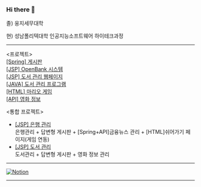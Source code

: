 ### Hi there 👋

졸) 웅지세무대학

현) 성남폴리텍대학 인공지능소프트웨어 하이테크과정

<hr>

<프로젝트> <br>
<a href="https://github.com/juyub/JooBoard">[Spring] 게시판</a> <br>
<a href="https://github.com/juyub/JooBank">[JSP] OpenBank 시스템</a> <br>
<a href="https://github.com/juyub/JooLib">[JSP] 도서 관리 웹페이지</a> <br>
<a href="https://github.com/juyub/BookM_TTT">[JAVA] 도서 관리 프로그램</a> <br>
<a href="https://github.com/juyub/web-basic">[HTML] 마리오 게임</a> <br>
<a href="https://github.com/juyub/movieInfo">[API] 영화 정보</a>

<통합 프로젝트> <br>
- <a href="https://github.com/juyub/tp-JooBank">[JSP] 은행 관리</a> <br>
 은행관리 + 답변형 게시판 + [Spring+API]금융뉴스 관리 + [HTML]쉬어가기 페이지(게임 연동) <br>
- <a href="https://github.com/juyub/tp-JooLibT">[JSP] 도서 관리</a> <br>
 도서관리 + 답변형 게시판 + 영화 정보 관리 <br>
<hr>

<a href="https://helpful-budget-5ec.notion.site/6281a7bdbc704edfb1dfb05dd78ddb2c" target="blank">![Notion](https://img.shields.io/badge/Notion-%23000000.svg?style=for-the-badge&logo=notion&logoColor=white)</a>

<hr>



<!--
<a href="https://juyub.github.io/web-basic/Mario/mario.html" target="blank">마리오게임</a>

<!--
**juyub/juyub** is a ✨ _special_ ✨ repository because its `README.md` (this file) appears on your GitHub profile.

Here are some ideas to get you started:

- 🔭 I’m currently working on ...
- 🌱 I’m currently learning ...
- 👯 I’m looking to collaborate on ...
- 🤔 I’m looking for help with ...
- 💬 Ask me about ...
- 📫 How to reach me: ...
- 😄 Pronouns: ...
- ⚡ Fun fact: ...
-->
